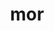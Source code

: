 ---
category: 3-letters
denotation: null
name: mor
reference_link: https://www.etymonline.com/word/mor
root_language: null
root_name: null
title: mor
type: free
word_sums:
- respelling: mor
  sum: 'Mor + '
---